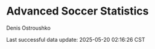 # Advanced Soccer Statistics
Denis Ostroushko

<!-- gfm -->

Last successful data update: 2025-05-20 02:16:26 CST
